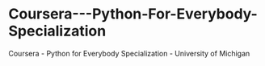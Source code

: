 # Coursera---Python-For-Everybody-Specialization
Coursera - Python for Everybody Specialization - University of Michigan
